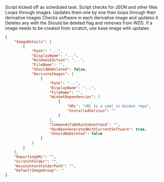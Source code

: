 Script kicked off as scheduled task.
Script checks for JSON and other files
Loops through images. Updates them one by one then loops through their derivative images
Checks software in each derivative image and updates it.
 Deletes any with the Should be deleted flag and removes from WDS. 
 If a image needs to be created from scratch, use base image with updates

```JSON
{
    "ImageDetails": [
        {
            "Path": "...",
            "DisplayName": "...",
            "WindowsEdition": "...",
            "FileName": "",
            "ShouldBeDeleted": false,
            "DerivateImages": [
                {
                    "Path": "...",
                    "DisplayName": "...",
                    "FileName": "",
                    "WinGetDependencies": [
                        {
                            "URL": "URL to a yaml in WinGet repo",
                            "InstalledVersion": ""
                        }
                    ],
                    "CommandsToBeRunInUnattend": "",
                    "HasBeenGeneratedWithCurrentSoftware": true,
                    "ShouldBeDeleted": false
                }
            ]
        }
    ],
    "ReportingURL": "",
    "ScratchFolder": "",
    "WsusContentFolderPath": "",
    "DefaultImageGroup": ""
}
```